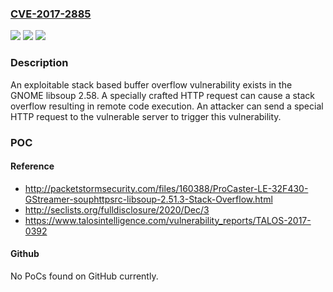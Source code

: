 ### [CVE-2017-2885](https://cve.mitre.org/cgi-bin/cvename.cgi?name=CVE-2017-2885)
![](https://img.shields.io/static/v1?label=Product&message=libsoup&color=blue)
![](https://img.shields.io/static/v1?label=Version&message=2.58%20&color=brightgreen)
![](https://img.shields.io/static/v1?label=Vulnerability&message=buffer%20overflow&color=brightgreen)

### Description

An exploitable stack based buffer overflow vulnerability exists in the GNOME libsoup 2.58. A specially crafted HTTP request can cause a stack overflow resulting in remote code execution. An attacker can send a special HTTP request to the vulnerable server to trigger this vulnerability.

### POC

#### Reference
- http://packetstormsecurity.com/files/160388/ProCaster-LE-32F430-GStreamer-souphttpsrc-libsoup-2.51.3-Stack-Overflow.html
- http://seclists.org/fulldisclosure/2020/Dec/3
- https://www.talosintelligence.com/vulnerability_reports/TALOS-2017-0392

#### Github
No PoCs found on GitHub currently.

